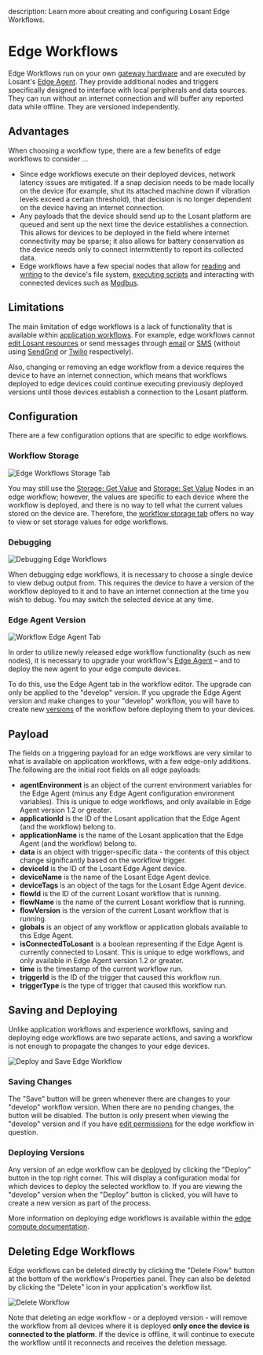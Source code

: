description: Learn more about creating and configuring Losant Edge Workflows.

# Edge Workflows

Edge Workflows run on your own [gateway hardware](/devices/edge-compute/) and are executed by Losant's [Edge Agent](/edge-compute/overview/). They provide additional nodes and triggers specifically designed to interface with local peripherals and data sources. They can run without an internet connection and will buffer any reported data while offline. They are versioned independently.

## Advantages

When choosing a workflow type, there are a few benefits of edge workflows to consider ...

* Since edge workflows execute on their deployed devices, network latency issues are mitigated. If a snap decision needs to be made locally on the device (for example, shut its attached machine down if vibration levels exceed a certain threshold), that decision is no longer dependent on the device having an internet connection.
* Any payloads that the device should send up to the Losant platform are queued and sent up the next time the device establishes a connection. This allows for devices to be deployed in the field where internet connectivity may be sparse; it also allows for battery conservation as the device needs only to connect intermittently to report its collected data.
* Edge workflows have a few special nodes that allow for [reading](/workflows/data/file-read/) and [writing](/workflows/data/file-write/) to the device's file system, [executing scripts](/workflows/data/run-executable/) and interacting with connected devices such as [Modbus](http://www.modbus.org/).

## Limitations

The main limitation of edge workflows is a lack of functionality that is available within [application workflows](/workflows/application-workflows/). For example, edge workflows cannot [edit Losant resources](/workflows/data/losant-api/) or send messages through [email](/workflows/outputs/email/) or [SMS](/workflows/outputs/sms/) (without using [SendGrid](/workflows/outputs/sendgrid/) or [Twilio](/workflows/outputs/twilio/) respectively).

Also, changing or removing an edge workflow from a device requires the device to have an internet connection, which means that workflows deployed to edge devices could continue executing previously deployed versions until those devices establish a connection to the Losant platform.

## Configuration

There are a few configuration options that are specific to edge workflows.

### Workflow Storage

![Edge Workflows Storage Tab](/images/workflows/edge-storage-tab.png "Edge Workflows Storage Tab")

You may still use the [Storage: Get Value](/workflows/data/get-value/) and [Storage: Set Value](/workflows/data/store-value/) Nodes in an edge workflow; however, the values are specific to each device where the workflow is deployed, and there is no way to tell what the current values stored on the device are. Therefore, the [workflow storage tab](/workflows/overview/#workflow-storage) offers no way to view or set storage values for edge workflows.

### Debugging

![Debugging Edge Workflows](/images/workflows/edge-compute-debug.png "Debugging Edge Workflows")

When debugging edge workflows, it is necessary to choose a single device to view debug output from. This requires the device to have a version of the workflow deployed to it and to have an internet connection at the time you wish to debug. You may switch the selected device at any time.

### Edge Agent Version

![Workflow Edge Agent Tab](/images/workflows/workflow-edge-agent-tab.png "Workflow Edge Agent Tab")

In order to utilize newly released edge workflow functionality (such as new nodes), it is necessary to upgrade your workflow's [Edge Agent](/edge-compute/edge-agent-changelog/) – and to deploy the new agent to your edge compute devices.

To do this, use the Edge Agent tab in the workflow editor. The upgrade can only be applied to the "develop" version. If you upgrade the Edge Agent version and make changes to your "develop" workflow, you will have to create new [versions](/workflows/versioning/) of the workflow before deploying them to your devices.

## Payload

The fields on a triggering payload for an edge workflows are very similar to what is available on application workflows, with a few edge-only additions. The following are the initial root fields on all edge payloads:

* **agentEnvironment** is an object of the current environment variables for the Edge Agent (minus any Edge Agent configuration environment variables). This is unique to edge workflows, and only available in Edge Agent version 1.2 or greater.
* **applicationId** is the ID of the Losant application that the Edge Agent (and the workflow) belong to.
* **applicationName** is the name of the Losant application that the Edge Agent (and the workflow) belong to.
* **data** is an object with trigger-specific data - the contents of this object change significantly based on the workflow trigger.
* **deviceId** is the ID of the Losant Edge Agent device.
* **deviceName** is the name of the Losant Edge Agent device.
* **deviceTags** is an object of the tags for the Losant Edge Agent device.
* **flowId** is the ID of the current Losant workflow that is running.
* **flowName** is the name of the current Losant workflow that is running.
* **flowVersion** is the version of the current Losant workflow that is running.
* **globals** is an object of any workflow or application globals available to this Edge Agent.
* **isConnectedToLosant** is a boolean representing if the Edge Agent is currently connected to Losant. This is unique to edge workflows, and only available in Edge Agent version 1.2 or greater.
* **time** is the timestamp of the current workflow run.
* **triggerId** is the ID of the trigger that caused this workflow run.
* **triggerType** is the type of trigger that caused this workflow run.

## Saving and Deploying

Unlike application workflows and experience workflows, saving and deploying edge workflows are two separate actions, and saving a workflow is not enough to propagate the changes to your edge devices.

![Deploy and Save Edge Workflow](/images/workflows/workflow-edge-save-deploy.png "Deploy and Save Edge Workflow")

### Saving Changes

The "Save" button will be green whenever there are changes to your "develop" workflow version. When there are no pending changes, the button will be disabled. The button is only present when viewing the "develop" version and if you have [edit permissions](/organizations/members/#member-roles) for the edge workflow in question.

### Deploying Versions

Any version of an edge workflow can be [deployed](/edge-compute/deployments/) by clicking the "Deploy" button in the top right corner. This will display a configuration modal for which devices to deploy the selected workflow to. If you are viewing the "develop" version when the "Deploy" button is clicked, you will have to create a new version as part of the process.

More information on deploying edge workflows is available within the [edge compute documentation](/edge-compute/edge-deployments/).

## Deleting Edge Workflows

Edge workflows can be deleted directly by clicking the "Delete Flow" button at the bottom of the workflow's Properties panel. They can also be deleted by clicking the "Delete" icon in your application's workflow list.

![Delete Workflow](/images/workflows/workflow-delete.png "Delete Workflow")

Note that deleting an edge workflow - or a deployed version - will remove the workflow from all devices where it is deployed **only once the device is connected to the platform**. If the device is offline, it will continue to execute the workflow until it reconnects and receives the deletion message.
